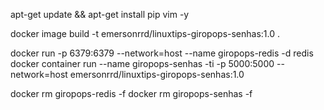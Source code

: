 apt-get update && apt-get install pip vim -y

docker image build -t emersonrrd/linuxtips-giropops-senhas:1.0 .

docker run -p 6379:6379 --network=host --name giropops-redis -d redis
docker container run --name giropops-senhas -ti -p 5000:5000 --network=host emersonrrd/linuxtips-giropops-senhas:1.0

docker rm giropops-redis -f
docker rm giropops-senhas -f
